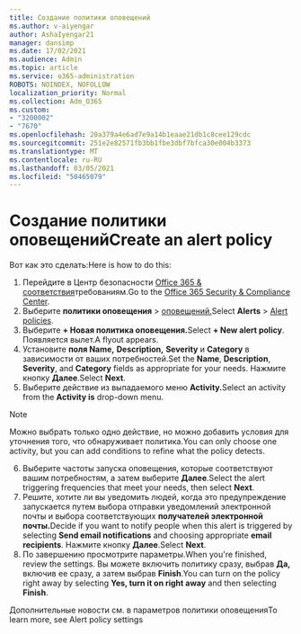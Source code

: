 ```yaml
---
title: Создание политики оповещений
ms.author: v-aiyengar
author: AshaIyengar21
manager: dansimp
ms.date: 17/02/2021
ms.audience: Admin
ms.topic: article
ms.service: o365-administration
ROBOTS: NOINDEX, NOFOLLOW
localization_priority: Normal
ms.collection: Adm_O365
ms.custom:
- "3200002"
- "7670"
ms.openlocfilehash: 20a379a4e6ad7e9a14b1eaae21db1c8cee129cdc
ms.sourcegitcommit: 251e2e82571fb3bb1fbe3dbf7bfca30e004b3373
ms.translationtype: MT
ms.contentlocale: ru-RU
ms.lasthandoff: 03/05/2021
ms.locfileid: "50465079"
---
```

# <a name="create-an-alert-policy"></a><span data-ttu-id="3634f-102">Создание политики оповещений</span><span class="sxs-lookup"><span data-stu-id="3634f-102">Create an alert policy</span></span>

<span data-ttu-id="3634f-103">Вот как это сделать:</span><span class="sxs-lookup"><span data-stu-id="3634f-103">Here is how to do this:</span></span>

1. <span data-ttu-id="3634f-104">Перейдите в Центр безопасности [Office 365 & соответствия](https://go.microsoft.com/fwlink/p/?linkid=2077143)требованиям.</span><span class="sxs-lookup"><span data-stu-id="3634f-104">Go to the [Office 365 Security & Compliance Center](https://go.microsoft.com/fwlink/p/?linkid=2077143).</span></span>
1. <span data-ttu-id="3634f-105">Выберите **политики оповещения**  >  [оповещений.](https://go.microsoft.com/fwlink/?linkid=2103208)</span><span class="sxs-lookup"><span data-stu-id="3634f-105">Select **Alerts** > [Alert policies](https://go.microsoft.com/fwlink/?linkid=2103208).</span></span>
1. <span data-ttu-id="3634f-106">Выберите **+ Новая политика оповещения.**</span><span class="sxs-lookup"><span data-stu-id="3634f-106">Select **+ New alert policy**.</span></span> <span data-ttu-id="3634f-107">Появляется вылет.</span><span class="sxs-lookup"><span data-stu-id="3634f-107">A flyout appears.</span></span>
1. <span data-ttu-id="3634f-108">Установите **поля Name,** **Description,** **Severity** и **Category** в зависимости от ваших потребностей.</span><span class="sxs-lookup"><span data-stu-id="3634f-108">Set the **Name**, **Description**, **Severity**, and **Category** fields as appropriate for your needs.</span></span> <span data-ttu-id="3634f-109">Нажмите кнопку **Далее**.</span><span class="sxs-lookup"><span data-stu-id="3634f-109">Select **Next**.</span></span>
1. <span data-ttu-id="3634f-110">Выберите действие из выпадаемого меню **Activity.**</span><span class="sxs-lookup"><span data-stu-id="3634f-110">Select an activity from the **Activity is** drop-down menu.</span></span>
> [!NOTE]
>  <span data-ttu-id="3634f-111">Можно выбрать только одно действие, но можно добавить условия для уточнения того, что обнаруживает политика.</span><span class="sxs-lookup"><span data-stu-id="3634f-111">You can only choose one activity, but you can add conditions to refine what the policy detects.</span></span>
6. <span data-ttu-id="3634f-112">Выберите частоты запуска оповещения, которые соответствуют вашим потребностям, а затем выберите **Далее**.</span><span class="sxs-lookup"><span data-stu-id="3634f-112">Select the alert triggering frequencies that meet your needs, then select **Next**.</span></span>
7. <span data-ttu-id="3634f-113">Решите, хотите ли вы уведомить людей, когда  это предупреждение запускается путем выбора отправки уведомлений электронной почты и выбора соответствующих **получателей электронной почты.**</span><span class="sxs-lookup"><span data-stu-id="3634f-113">Decide if you want to notify people when this alert is triggered by selecting **Send email notifications** and choosing appropriate **email recipients**.</span></span> <span data-ttu-id="3634f-114">Нажмите кнопку **Далее**.</span><span class="sxs-lookup"><span data-stu-id="3634f-114">Select **Next**.</span></span>
8. <span data-ttu-id="3634f-115">По завершению просмотрите параметры.</span><span class="sxs-lookup"><span data-stu-id="3634f-115">When you're finished, review the settings.</span></span> <span data-ttu-id="3634f-116">Вы можете включить политику сразу, выбрав **Да,** включив ее сразу, а затем выбрав **Finish**.</span><span class="sxs-lookup"><span data-stu-id="3634f-116">You can turn on the policy right away by selecting **Yes, turn it on right away** and then selecting **Finish**.</span></span>

<span data-ttu-id="3634f-117">Дополнительные новости см. в параметров политики оповещения</span><span class="sxs-lookup"><span data-stu-id="3634f-117">To learn more, see Alert policy settings</span></span>

